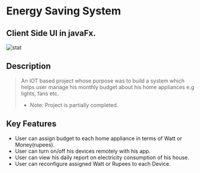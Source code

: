 Energy Saving System 
====================
Client Side UI in javaFx.
-------------------------
![stat](https://user-images.githubusercontent.com/15648371/27762989-6e3e93ca-5e30-11e7-9a13-16cb5bd3e79d.PNG)
## Description
> An IOT based project whose purpose was to build a system which 
> helps user manage his monthly budget about his home appliances e.g lights, fans etc.
> + Note: Project is partially completed.


## Key Features
+ User can assign budget to each home appliance in terms of Watt or Money(rupees).
+ User can turn on/off his devices remotely with his app.
+ User can view his daily report on electricity consumption of his house.
+ User can reconfigure assigned Watt or Rupees to each Device.
